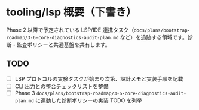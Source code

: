 # tooling/lsp 概要（下書き）

Phase 2 以降で予定されている LSP/IDE 連携タスク（`docs/plans/bootstrap-roadmap/3-6-core-diagnostics-audit-plan.md` など）を追跡する領域です。診断・監査ポリシーと共通基盤を共有します。

## TODO
- [ ] LSP プロトコルの実験タスクが始まり次第、設計メモと実装手順を記載
- [ ] CLI 出力との整合チェックリストを整備
- [ ] Phase 3 `docs/plans/bootstrap-roadmap/3-6-core-diagnostics-audit-plan.md` に連動した診断ポリシーの実装 TODO を列挙
